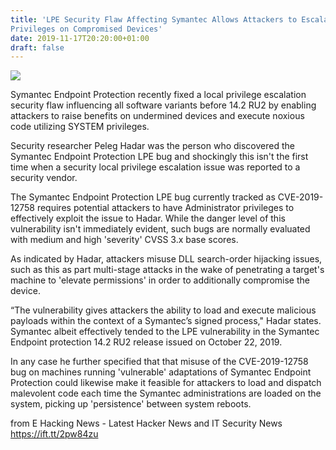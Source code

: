 ```yaml
---
title: 'LPE Security Flaw Affecting Symantec Allows Attackers to Escalate
Privileges on Compromised Devices'
date: 2019-11-17T20:20:00+01:00
draft: false
---
```


[![](https://1.bp.blogspot.com/-0vx2r14zgL0/XdF43xUPm7I/AAAAAAAA6WM/yTABM2RJOtkxVFf_iFbqbmrb34iEpeIygCLcBGAsYHQ/s640/download.jpg)](https://1.bp.blogspot.com/-0vx2r14zgL0/XdF43xUPm7I/AAAAAAAA6WM/yTABM2RJOtkxVFf_iFbqbmrb34iEpeIygCLcBGAsYHQ/s1600/download.jpg)

  

Symantec Endpoint Protection recently fixed a local privilege escalation security flaw influencing all software variants before 14.2 RU2 by enabling attackers to raise benefits on undermined devices and execute noxious code utilizing SYSTEM privileges.  
  
Security researcher Peleg Hadar was the person who discovered the Symantec Endpoint Protection LPE bug and shockingly this isn't the first time when a security local privilege escalation issue was reported to a security vendor.  
  
The Symantec Endpoint Protection LPE bug currently tracked as CVE-2019-12758 requires potential attackers to have Administrator privileges to effectively exploit the issue to Hadar. While the danger level of this vulnerability isn't immediately evident, such bugs are normally evaluated with medium and high 'severity' CVSS 3.x base scores.  
  
As indicated by Hadar, attackers misuse DLL search-order hijacking issues, such as this as part multi-stage attacks in the wake of penetrating a target's machine to 'elevate permissions' in order to additionally compromise the device.  
  
“The vulnerability gives attackers the ability to load and execute malicious payloads within the context of a Symantec’s signed process," Hadar states. Symantec albeit effectively tended to the LPE vulnerability in the Symantec Endpoint protection 14.2 RU2 release issued on October 22, 2019.  
  
In any case he further specified that that misuse of the CVE-2019-12758 bug on machines running 'vulnerable' adaptations of Symantec Endpoint Protection could likewise make it feasible for attackers to load and dispatch malevolent code each time the Symantec administrations are loaded on the system, picking up 'persistence' between system reboots.  
  
  

  
  
from E Hacking News - Latest Hacker News and IT Security News https://ift.tt/2pw84zu